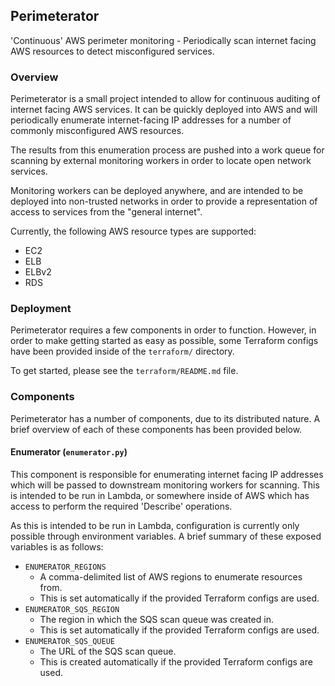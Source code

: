 ## Perimeterator

'Continuous' AWS perimeter monitoring - Periodically scan internet facing AWS
resources to detect misconfigured services.

### Overview

Perimeterator is a small project intended to allow for continuous auditing
of internet facing AWS services. It can be quickly deployed into AWS and will
periodically enumerate internet-facing IP addresses for a number of commonly
misconfigured AWS resources.

The results from this enumeration process are pushed into a work queue for
scanning by external monitoring workers in order to locate open network
services.

Monitoring workers can be deployed anywhere, and are intended to be deployed
into non-trusted networks in order to provide a representation of access to
services from the "general internet".

Currently, the following AWS resource types are supported:

* EC2
* ELB
* ELBv2
* RDS

### Deployment

Perimeterator requires a few components in order to function. However, in
order to make getting started as easy as possible, some Terraform configs
have been provided inside of the `terraform/` directory.

To get started, please see the `terraform/README.md` file.

### Components

Perimeterator has a number of components, due to its distributed nature. A
brief overview of each of these components has been provided below.

#### Enumerator (`enumerator.py`)

This component is responsible for enumerating internet facing IP addresses
which will be passed to downstream monitoring workers for scanning. This
is intended to be run in Lambda, or somewhere inside of AWS which has access
to perform the required 'Describe' operations.

As this is intended to be run in Lambda, configuration is currently only
possible through environment variables. A brief summary of these exposed
variables is as follows:

* `ENUMERATOR_REGIONS`
  * A comma-delimited list of AWS regions to enumerate resources from.
  * This is set automatically if the provided Terraform configs are used.
* `ENUMERATOR_SQS_REGION`
  * The region in which the SQS scan queue was created in.
  * This is set automatically if the provided Terraform configs are used.
* `ENUMERATOR_SQS_QUEUE`
  * The URL of the SQS scan queue.
  * This is created automatically if the provided Terraform configs are used.
